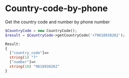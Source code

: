 # Country-code-by-phone
Get the country code and number by phone number

```php
$CountryCode = new CountryCode();
$result = $CountryCode->getCountryCode('+79618938262');
```

```php
Result:
{
  ["country_code"]=>
  string(1) "7"
  ["number"]=>
  string(10) "9618938262"
}
```
